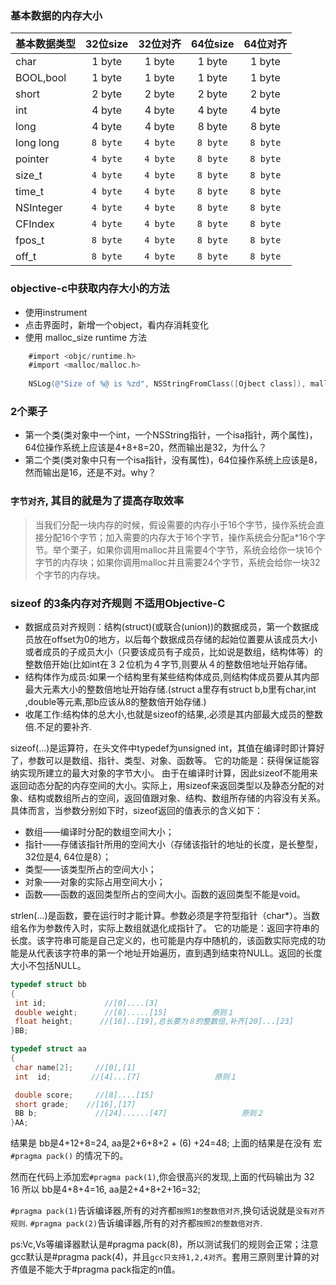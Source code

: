 
### 基本数据的内存大小
| 基本数据类型 | 32位size   | 32位对齐    | 64位size   | 64位对齐    |
| ---------- | :-------:  | :-------:  | :-------:  | :-------:  |
|char        | 1 byte     |  1 byte    |1 byte      |1 byte      |
|BOOL,bool   | 1 byte     |  1 byte    |1 byte      |1 byte      |
|short       | 2 byte     |  2 byte    |2 byte      |2 byte      |
|int         | 4 byte     |  4 byte    |4 byte      |4 byte      |
|long        | 4 byte     |  4 byte    |8 byte      |8 byte      |
|long long   | `8 byte`   |  `4 byte`  |`8 byte`    |`8 byte`    |
|pointer     | `4 byte`   |  `4 byte`  |`8 byte`    |`8 byte`    |
|size_t      | `4 byte`   |  `4 byte`  |`8 byte`    |`8 byte`    |
|time_t      | `4 byte`   |  `4 byte`  |`8 byte`    |`8 byte`    |
|NSInteger   | `4 byte`   |  `4 byte`  |`8 byte`    |`8 byte`    |
|CFIndex     | `4 byte`   |  `4 byte`  |`8 byte`    |`8 byte`    |
|fpos_t      | `8 byte`   |  `4 byte`  |`8 byte`    |`8 byte`    |
|off_t       | `8 byte`   |  `4 byte`  |`8 byte`    |`8 byte`    |

### objective-c中获取内存大小的方法
* 使用instrument
*  点击界面时，新增一个object，看内存消耗变化
* 使用 malloc_size runtime 方法
```objective-c
    #import <objc/runtime.h>
    #import <malloc/malloc.h>
    
    NSLog(@"Size of %@ is %zd", NSStringFromClass([Ojbect class]), malloc_size((__bridge const void *) object));
```

### 2个栗子
* 第一个类(类对象中一个int，一个NSString指针，一个isa指针，两个属性)，64位操作系统上应该是4+8+8=20，然而输出是32，为什么？
* 第二个类(类对象中只有一个isa指针，没有属性)，64位操作系统上应该是8，然而输出是16，还是不对。why？

###  `字节对齐`, 其目的就是为了提高存取效率
>当我们分配一块内存的时候，假设需要的内存小于16个字节，操作系统会直接分配16个字节；加入需要的内存大于16个字节，操作系统会分配a*16个字节。举个栗子，如果你调用malloc并且需要4个字节，系统会给你一块16个字节的内存块；如果你调用malloc并且需要24个字节，系统会给你一块32个字节的内存块。


### sizeof 的3条内存对齐规则  不适用Objective-C

* 数据成员对齐规则：结构(struct)(或联合(union))的数据成员，第一个数据成员放在offset为0的地方，以后每个数据成员存储的起始位置要从该成员大小或者成员的子成员大小（只要该成员有子成员，比如说是数组，结构体等）的整数倍开始(比如int在３２位机为４字节,则要从４的整数倍地址开始存储。
* 结构体作为成员:如果一个结构里有某些结构体成员,则结构体成员要从其内部最大元素大小的整数倍地址开始存储.(struct a里存有struct b,b里有char,int ,double等元素,那b应该从8的整数倍开始存储.)
* 收尾工作:结构体的总大小,也就是sizeof的结果,.必须是其内部最大成员的整数倍.不足的要补齐.

sizeof(...)是运算符，在头文件中typedef为unsigned int，其值在编译时即计算好了，参数可以是数组、指针、类型、对象、函数等。
它的功能是：获得保证能容纳实现所建立的最大对象的字节大小。
由于在编译时计算，因此sizeof不能用来返回动态分配的内存空间的大小。实际上，用sizeof来返回类型以及静态分配的对象、结构或数组所占的空间，返回值跟对象、结构、数组所存储的内容没有关系。
具体而言，当参数分别如下时，sizeof返回的值表示的含义如下：
*  数组——编译时分配的数组空间大小；
*  指针——存储该指针所用的空间大小（存储该指针的地址的长度，是长整型，32位是4, 64位是8）；
*  类型——该类型所占的空间大小；
*  对象——对象的实际占用空间大小；
*  函数——函数的返回类型所占的空间大小。函数的返回类型不能是void。

strlen(...)是函数，要在运行时才能计算。参数必须是字符型指针（char*）。当数组名作为参数传入时，实际上数组就退化成指针了。
它的功能是：返回字符串的长度。该字符串可能是自己定义的，也可能是内存中随机的，该函数实际完成的功能是从代表该字符串的第一个地址开始遍历，直到遇到结束符NULL。返回的长度大小不包括NULL。


```c
typedef struct bb
{
 int id;             //[0]....[3]
 double weight;      //[8].....[15]　　　　　　原则１
 float height;      //[16]..[19],总长要为８的整数倍,补齐[20]...[23]　　　　　原则３
}BB;

typedef struct aa
{
 char name[2];     //[0],[1]
 int  id;         //[4]...[7]　　　　　　　　　　原则１

 double score;     //[8]....[15]　　　　
 short grade;    //[16],[17]　　　　　　　　
 BB b;             //[24]......[47]　　　　　　　　　　原则２
}AA;
```
结果是 bb是4+12+8=24, aa是2+6+8+2 + (6) +24=48;
上面的结果是在没有 宏`#pragma pack()` 的情况下的。

然而在代码上添加宏`#pragma pack(1)`,你会很高兴的发现,上面的代码输出为
32 16
所以 bb是4+8+4=16, aa是2+4+8+2+16=32;

`#pragma pack(1)`告诉编译器,所有的对齐都`按照1的整数倍对齐`,换句话说就是`没有对齐规则`.
`#pragma pack(2)`告诉编译器,所有的对齐都`按照2的整数倍对齐`.

ps:Vc,Vs等编译器默认是#pragma pack(8)，所以测试我们的规则会正常；注意gcc默认是#pragma pack(4)，并且`gcc只支持1,2,4对齐`。套用三原则里计算的对齐值是不能大于#pragma pack指定的n值。 
